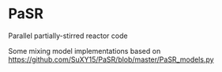 # PaSR
Parallel partially-stirred reactor code

Some mixing model implementations based on https://github.com/SuXY15/PaSR/blob/master/PaSR_models.py